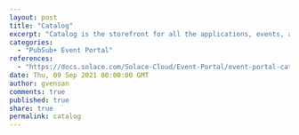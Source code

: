 ```yaml
---
layout: post
title: "Catalog"
excerpt: "Catalog is the storefront for all the applications, events, and schemas created in the Event Portal. It provides a searchable index of all event-related objects within an enterprise. Objects discovered and committed in Discovery, or created in Designer are automatically available in Catalog. Using Catalog's searchable interface, you can access all the existing events, schemas, and applications"
categories:
  - "PubSub+ Event Portal"
references:
  - "https://docs.solace.com/Solace-Cloud/Event-Portal/event-portal-catalog.htm"
date: Thu, 09 Sep 2021 00:00:00 GMT
author: gvensan
comments: true
published: true
share: true
permalink: catalog
---
```

